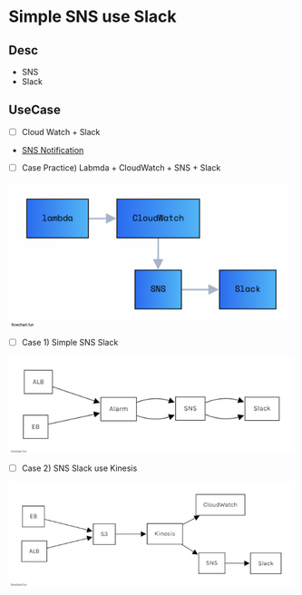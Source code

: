 # Simple SNS use Slack

## Desc

- SNS
- Slack

## UseCase

- [ ] Cloud Watch + Slack
- <a href="https://jforj.tistory.com/293">SNS Notification</a>

- [ ] Case Practice) Labmda + CloudWatch + SNS + Slack

![lambda](./pubilc/lambda.png)

- [ ] Case 1) Simple SNS Slack

![simple](./pubilc/simple.png)

- [ ] Case 2) SNS Slack use Kinesis

![diff](./pubilc/difficult.png)
